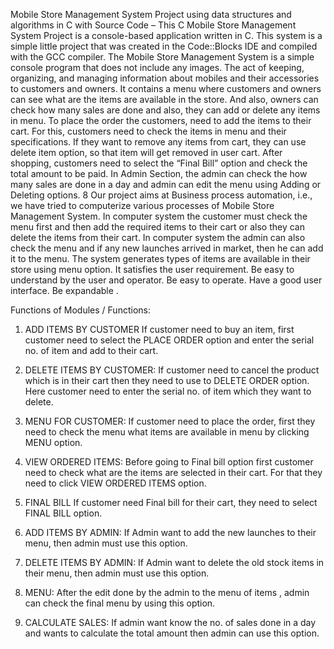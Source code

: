 Mobile Store Management System Project using data structures and algorithms in C with Source Code – This C Mobile Store Management System Project is a console-based application written in C. This system is a simple little project that was created in the Code::Blocks IDE and compiled with the GCC compiler. The Mobile Store Management System is a simple console program that does not include any images.
The act of keeping, organizing, and managing information about mobiles and their accessories to customers and owners. It contains a menu where customers and owners can see what are the items are available in the store. And also, owners can check how many sales are done and also, they can add or delete any items in menu.
To place the order the customers, need to add the items to their cart. For this, customers need to check the items in menu and their specifications. If they want to remove any items from cart, they can use delete item option, so that item will get removed in user cart. After shopping, customers need to select the “Final Bill” option and check the total amount to be paid.
In Admin Section, the admin can check the how many sales are done in a day and admin can edit the menu using Adding or Deleting options. 8 Our project aims at Business process automation, i.e., we have tried to computerize various processes of Mobile Store Management System.
In computer system the customer must check the menu first and then add the required items to their cart or also they can delete the items from their cart. 
In computer system the admin can also check the menu and if any new launches arrived in market, then he can add it to the menu.
The system generates types of items are available in their store using menu option. 
It satisfies the user requirement. 
Be easy to understand by the user and operator.
 Be easy to operate.
 Have a good user interface.
 Be expandable .
 
 
 Functions of Modules / Functions:
1. ADD ITEMS BY CUSTOMER
If customer need to buy an item, first customer need to select the PLACE ORDER option and enter the serial no. of item and add to their cart. 

2. DELETE ITEMS BY CUSTOMER: 
If customer need to cancel the product which is in their cart then they need to use to DELETE ORDER option. Here customer need to enter the serial no. of item which they want to delete.

3. MENU FOR CUSTOMER: 
If customer need to place the order, first they need to check the menu what items are available in menu by clicking MENU option.

4. VIEW ORDERED ITEMS: 
Before going to Final bill option first customer need to check what are the items are selected in their cart. For that they need to click VIEW ORDERED ITEMS option.

4. FINAL BILL
If customer need Final bill for their cart, they need to select FINAL BILL option.

5. ADD ITEMS BY ADMIN: 
If Admin want to add the new launches to their menu, then admin must use this option.

6. DELETE ITEMS BY ADMIN: 
If Admin want to delete the old stock items in their menu, then admin must use this option.

7. MENU: 
After the edit done by the admin to the menu of items , admin can check the final menu by using this option.

8. CALCULATE SALES: 
If admin want know the no. of sales done in a day and wants to calculate the total amount then admin can use this option.





